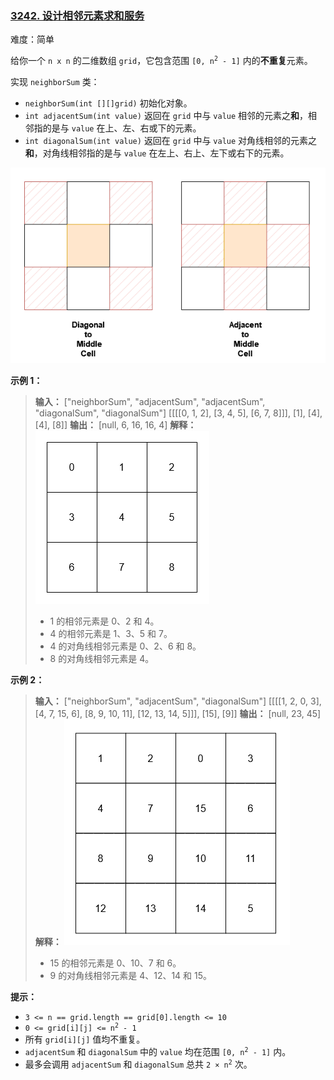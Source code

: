 ### [3242\. 设计相邻元素求和服务](https://leetcode.cn/problems/design-neighbor-sum-service/)

难度：简单

给你一个 `n x n` 的二维数组 `grid`，它包含范围 <code>[0, n<sup>2</sup> - 1]</code> 内的**不重复**元素。

实现 `neighborSum` 类：

- `neighborSum(int [][]grid)` 初始化对象。
- `int adjacentSum(int value)` 返回在 `grid` 中与 `value` 相邻的元素之**和**，相邻指的是与 `value` 在上、左、右或下的元素。
- `int diagonalSum(int value)` 返回在 `grid` 中与 `value` 对角线相邻的元素之**和**，对角线相邻指的是与 `value` 在左上、右上、左下或右下的元素。

![](./assets/img/Question3242_01.png)

**示例 1：**

> **输入：**
> ["neighborSum", "adjacentSum", "adjacentSum", "diagonalSum", "diagonalSum"]
> \[[\[[0, 1, 2], [3, 4, 5], [6, 7, 8]]], [1], [4], [4], [8]]
> **输出：** [null, 6, 16, 16, 4]
> **解释：**
> ![](./assets/img/Question3242_02.png)
>
> - 1 的相邻元素是 0、2 和 4。
> - 4 的相邻元素是 1、3、5 和 7。
> - 4 的对角线相邻元素是 0、2、6 和 8。
> - 8 的对角线相邻元素是 4。

**示例 2：**

> **输入：**
> ["neighborSum", "adjacentSum", "diagonalSum"]
> \[[\[[1, 2, 0, 3], [4, 7, 15, 6], [8, 9, 10, 11], [12, 13, 14, 5]]], [15], [9]]
> **输出：** [null, 23, 45]
> **解释：**
> ![](./assets/img/Question3242_03.png)
>
> - 15 的相邻元素是 0、10、7 和 6。
> - 9 的对角线相邻元素是 4、12、14 和 15。

**提示：**

- `3 <= n == grid.length == grid[0].length <= 10`
- <code>0 <= grid[i][j] <= n<sup>2</sup> - 1</code>
- 所有 `grid[i][j]` 值均不重复。
- `adjacentSum` 和 `diagonalSum` 中的 `value` 均在范围 <code>[0, n<sup>2</sup> - 1]</code> 内。
- 最多会调用 `adjacentSum` 和 `diagonalSum` 总共 <code>2 &times; n<sup>2</sup></code> 次。
